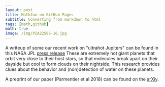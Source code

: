 ```yaml
---
layout: post
title: MathJax on GitHub Pages
subtitle: Converting from markdown to html
tags: [math,github]
math: true
image: /img/PIA22565-16.jpg
---
```


A writeup of some our recent work on "ultrahot Jupiters" can be found in this NASA JPL [press release](https://www.jpl.nasa.gov/news/news.php?feature=7211) These are extremely hot giant planets that orbit very close to their host stars, so that molecules break apart on their dayside but cool to form clouds on their nightside. This research provides clues about the behavior and (non)detection of water on these planets.

A preprint of our paper (Parmentier et al 2018) can be found on the [arXiv](https://arxiv.org/abs/1805.00096).
